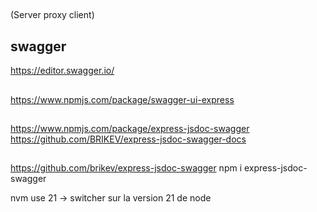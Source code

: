 ##  

(Server proxy client)

##  swagger

https://editor.swagger.io/



## 
https://www.npmjs.com/package/swagger-ui-express

## 
https://www.npmjs.com/package/express-jsdoc-swagger
https://github.com/BRIKEV/express-jsdoc-swagger-docs

##


https://github.com/brikev/express-jsdoc-swagger
 npm i express-jsdoc-swagger



nvm use 21 -> switcher sur la version 21 de node